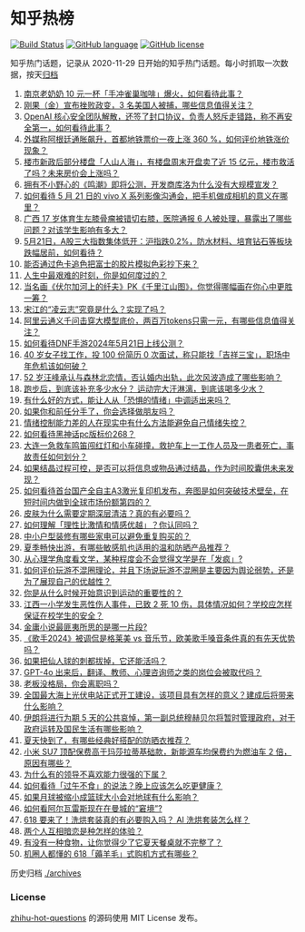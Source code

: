 # 知乎热榜
[![Build Status](https://github.com/ToWeLong/zhihu-hot-questions/workflows/CI/badge.svg)](https://github.com/ToWeLong/zhihu-hot-questions/actions)
[![GitHub language](https://img.shields.io/badge/language-golang-orange.svg)](https://golang.org/)
[![GitHub license](https://img.shields.io/github/license/ToWeLong/zhihu-hot-questions)](https://github.com/ToWeLong/zhihu-hot-questions/blob/main/LICENSE)

知乎热门话题，记录从 2020-11-29 日开始的知乎热门话题。每小时抓取一次数据，按天[归档](./archives)

<!-- BEGIN -->

1. [南京老奶奶 10 元一杯「手冲雀巢咖啡」爆火，如何看待此事？](https://www.zhihu.com/question/656542732)
1. [刚果（金）宣布挫败政变，3 名美国人被捕，哪些信息值得关注？](https://www.zhihu.com/question/656590875)
1. [OpenAI 核心安全团队解散，还签了封口协议，负责人怒斥走错路，称不再安全第一，如何看待此事？](https://www.zhihu.com/question/656569280)
1. [外媒称阿根廷通胀飙升，首都地铁票价一夜上涨 360 %，如何评价地铁涨价现象？](https://www.zhihu.com/question/656580034)
1. [楼市新政后部分楼盘「人山人海」，有楼盘周末开盘卖了近 15 亿元，楼市救活了吗？未来房价会上涨吗？](https://www.zhihu.com/question/656676763)
1. [拥有不小野心的《鸣潮》即将公测，开发商库洛为什么没有大规模宣发？](https://www.zhihu.com/question/656606831)
1. [如何看待 5 月 21 日的 vivo X 系列影像沟通会，把手机做成相机的意义在哪里？](https://www.zhihu.com/question/656686684)
1. [广西 17 岁体育生左膝骨瘤被错切右膝，医院通报 6 人被处理，暴露出了哪些问题？对该学生影响有多大？](https://www.zhihu.com/question/656628064)
1. [5月21日，A股三大指数集体低开：沪指跌0.2%，防水材料、培育钻石等板块跌幅居前，如何看待？](https://www.zhihu.com/question/656685147)
1. [能否通过色卡追色把富士的胶片模拟色彩抄下来？](https://www.zhihu.com/question/656508471)
1. [人生中最艰难的时刻，你是如何度过的？](https://www.zhihu.com/question/656189577)
1. [当名画《伏尔加河上的纤夫》PK《千里江山图》，你觉得哪幅画在你心中更胜一筹？](https://www.zhihu.com/question/656687469)
1. [宋江的“凌云志”究竟是什么？实现了吗？](https://www.zhihu.com/question/654902564)
1. [阿里云通义千问击穿大模型底价，两百万tokens只需一元，有哪些信息值得关注？](https://www.zhihu.com/question/656693513)
1. [如何看待DNF手游2024年5月21日上线公测？](https://www.zhihu.com/question/653723336)
1. [40 岁女子找工作，投 100 份简历 0 次面试，称只能找「吉祥三宝」，职场中年危机该如何破？](https://www.zhihu.com/question/656289034)
1. [52 岁汪峰承认与森林北恋情，否认婚内出轨，此次风波造成了哪些影响？](https://www.zhihu.com/question/656601416)
1. [跑步后，到底该补充多少水分？ 运动完大汗淋漓，到底该喝多少水？](https://www.zhihu.com/question/656051210)
1. [有什么好的方式，能让人从「恐惧的情绪」中调适出来吗？](https://www.zhihu.com/question/656095098)
1. [如果你和前任分手了，你会选择做朋友吗？](https://www.zhihu.com/question/655175542)
1. [情绪控制能力差的人在现实中有什么方法能避免自己情绪失控？](https://www.zhihu.com/question/656434031)
1. [如何看待黑神话pc版标价268？](https://www.zhihu.com/question/656524631)
1. [大连一急救车鸣笛闯红灯和小车碰撞，救护车上一工作人员及一患者死亡，事故责任如何划分？](https://www.zhihu.com/question/656572249)
1. [如果结晶过程可控，是否可以将信息或物品通过结晶，作为时间胶囊供未来发现？](https://www.zhihu.com/question/656206322)
1. [如何看待首台国产全自主A3激光复印机发布，奔图是如何突破技术壁垒，在短时间内做到全球市场份额第四的？](https://www.zhihu.com/question/656077995)
1. [皮肤为什么需要定期深层清洁？真的有必要吗？](https://www.zhihu.com/question/655649956)
1. [如何理解「理性比激情和情感优越」？你认同吗？](https://www.zhihu.com/question/656540477)
1. [中小户型装修有哪些家电可以避免重复购买的？](https://www.zhihu.com/question/656632515)
1. [夏季畅快出游，有哪些敏感肌也适用的温和防晒产品推荐？](https://www.zhihu.com/question/653888947)
1. [从心理学角度看文学，某种程度会不会觉得文学是在「发疯」?](https://www.zhihu.com/question/655695122)
1. [如何评价玩游不混圈理论，并且下场说玩游不混圈是主要因为舆论弱势，还是为了展现自己的优越性？](https://www.zhihu.com/question/656552033)
1. [你是从什么时候开始意识到运动的重要性的？](https://www.zhihu.com/question/649377499)
1. [江西一小学发生恶性伤人事件，已致 2 死 10 伤，具体情况如何？学校应怎样保证在校学生的安全？](https://www.zhihu.com/question/656603428)
1. [金庸小说最匪夷所思的是哪一片段?](https://www.zhihu.com/question/579609893)
1. [《歌手2024》被调侃是格莱美 vs 音乐节，欧美歌手嗓音条件真的有先天优势吗？](https://www.zhihu.com/question/656195439)
1. [如果把仙人球的刺都拔掉，它还能活吗？](https://www.zhihu.com/question/655706511)
1. [GPT-4o 出来后，翻译、教师、心理咨询师之类的岗位会被取代吗？](https://www.zhihu.com/question/655937118)
1. [老板没格局，你会离职吗？](https://www.zhihu.com/question/656284273)
1. [全国最大海上光伏电站正式开工建设，该项目具有怎样的意义？建成后将带来什么影响？](https://www.zhihu.com/question/656500807)
1. [伊朗将进行为期 5 天的公共哀悼，第一副总统穆赫贝尔将暂时管理政府，对于政府运转及国民生活有哪些影响？](https://www.zhihu.com/question/656604721)
1. [夏天快到了，有哪些经典好搭配的防晒衣推荐？](https://www.zhihu.com/question/653234183)
1. [小米 SU7 顶配保费高于玛莎拉蒂基础款，新能源车均保费约为燃油车 2 倍，原因有哪些？](https://www.zhihu.com/question/656617451)
1. [为什么有的领导不喜欢能力很强的下属？](https://www.zhihu.com/question/656196535)
1. [如何看待「过午不食」的说法？晚上应该怎么吃更健康？](https://www.zhihu.com/question/656571453)
1. [如果月球被缩小成篮球大小会对地球有什么影响？](https://www.zhihu.com/question/591254974)
1. [如何看阿尔瓦雷斯现在在曼城的“窘境”?](https://www.zhihu.com/question/656540757)
1. [618 要来了！洗烘套装真的有必要购入吗？ AI 洗烘套装怎么样？](https://www.zhihu.com/question/656639105)
1. [两个人互相暗恋是种怎样的体验？](https://www.zhihu.com/question/28051129)
1. [有没有一种食物，让你觉得少了它夏天餐桌就不完整了？](https://www.zhihu.com/question/656217321)
1. [机圈人都懂的 618「薅羊毛」式购机方式有哪些？](https://www.zhihu.com/question/656591599)

<!-- END -->

历史归档 [./archives](./archives)


### License
[zhihu-hot-questions](https://github.com/towelong/zhihu-hot-questions) 的源码使用 MIT License 发布。